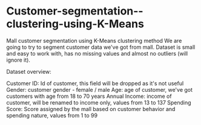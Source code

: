 # Customer-segmentation--clustering-using-K-Means

Mall customer segmentation using K-Means clustering method
We are going to try to segment customer data we've got from mall. Dataset is small and easy to work with, has no missing values and almost no outliers (will ignore it).

Dataset overview:

Customer ID: Id of customer, this field will be dropped as it's not useful
Gender: customer gender - female / male
Age: age of customer, we've got customers with age from 18 to 70 years
Annual Income: income of customer, will be renamed to income only, values from 13 to 137
Spending Score: Score assigned by the mall based on customer behavior and spending nature, values from 1 to 99

